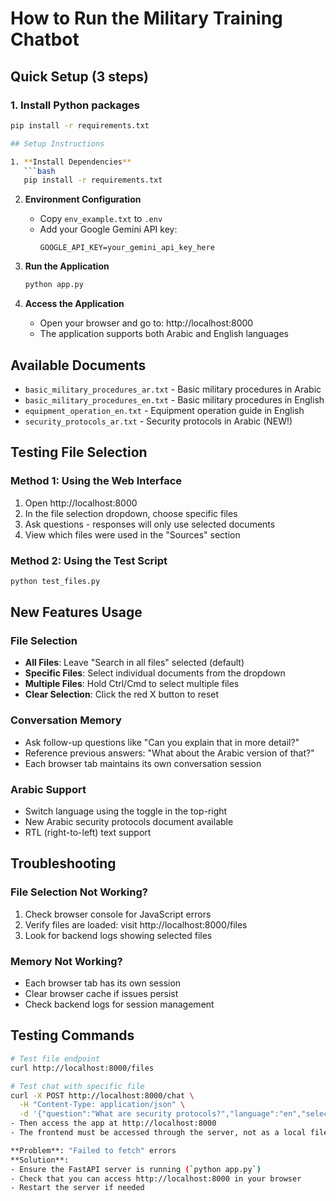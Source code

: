 # How to Run the Military Training Chatbot

## Quick Setup (3 steps)

### 1. Install Python packages
```bash
pip install -r requirements.txt

## Setup Instructions

1. **Install Dependencies**
   ```bash
   pip install -r requirements.txt
   ```

2. **Environment Configuration**
   - Copy `env_example.txt` to `.env`
   - Add your Google Gemini API key:
     ```
     GOOGLE_API_KEY=your_gemini_api_key_here
     ```

3. **Run the Application**
   ```bash
   python app.py
   ```

4. **Access the Application**
   - Open your browser and go to: http://localhost:8000
   - The application supports both Arabic and English languages

## Available Documents
- `basic_military_procedures_ar.txt` - Basic military procedures in Arabic
- `basic_military_procedures_en.txt` - Basic military procedures in English  
- `equipment_operation_en.txt` - Equipment operation guide in English
- `security_protocols_ar.txt` - Security protocols in Arabic (NEW!)

## Testing File Selection

### Method 1: Using the Web Interface
1. Open http://localhost:8000
2. In the file selection dropdown, choose specific files
3. Ask questions - responses will only use selected documents
4. View which files were used in the "Sources" section

### Method 2: Using the Test Script
```bash
python test_files.py
```

## New Features Usage

### File Selection
- **All Files**: Leave "Search in all files" selected (default)
- **Specific Files**: Select individual documents from the dropdown
- **Multiple Files**: Hold Ctrl/Cmd to select multiple files
- **Clear Selection**: Click the red X button to reset

### Conversation Memory
- Ask follow-up questions like "Can you explain that in more detail?"
- Reference previous answers: "What about the Arabic version of that?"
- Each browser tab maintains its own conversation session

### Arabic Support
- Switch language using the toggle in the top-right
- New Arabic security protocols document available
- RTL (right-to-left) text support

## Troubleshooting

### File Selection Not Working?
1. Check browser console for JavaScript errors
2. Verify files are loaded: visit http://localhost:8000/files
3. Look for backend logs showing selected files

### Memory Not Working?
- Each browser tab has its own session
- Clear browser cache if issues persist
- Check backend logs for session management

## Testing Commands
```bash
# Test file endpoint
curl http://localhost:8000/files

# Test chat with specific file
curl -X POST http://localhost:8000/chat \
  -H "Content-Type: application/json" \
  -d '{"question":"What are security protocols?","language":"en","selected_files":["security_protocols_ar.txt"],"session_id":"test"}'
- Then access the app at http://localhost:8000
- The frontend must be accessed through the server, not as a local file

**Problem**: "Failed to fetch" errors
**Solution**: 
- Ensure the FastAPI server is running (`python app.py`)
- Check that you can access http://localhost:8000 in your browser
- Restart the server if needed